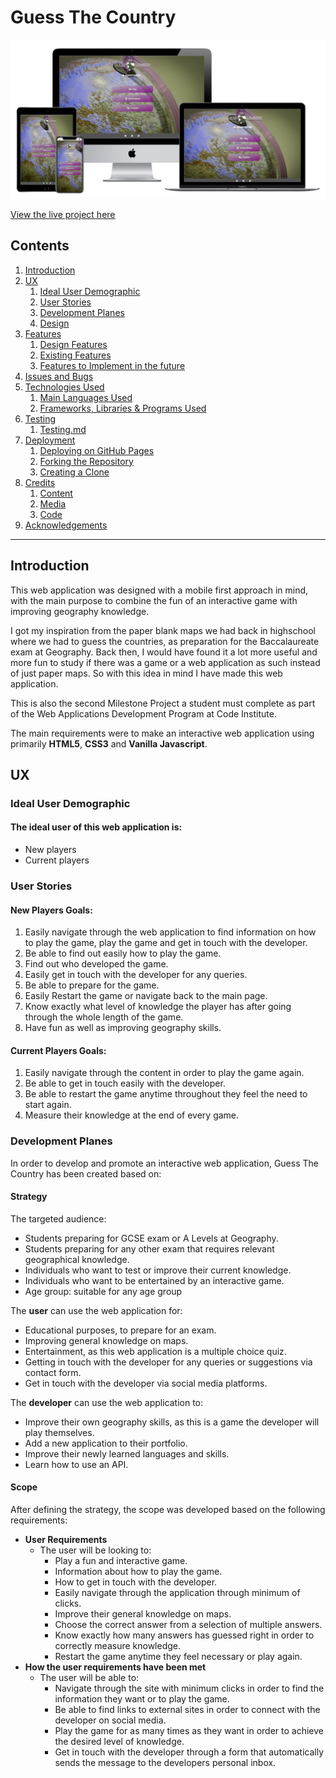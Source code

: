 # Guess The Country

![Guess The Country Mockup Images](assets/images/mockup.png)

[View the live project here](https://cosminaserbanica.github.io/CI-MS2-GuessTheCountry/)

## Contents
1. [Introduction](#Introduction)
2. [UX](#UX)
    1. [Ideal User Demographic](#Ideal-User-Demographic)
    2. [User Stories](#User-Stories)
    3. [Development Planes](#Development-Planes)
    4. [Design](#Design)
3. [Features](#Features)
    1. [Design Features](#Design-Features) 
    2. [Existing Features](#Existing-Features)
    3. [Features to Implement in the future](#Features-to-Implement-in-the-future)
4. [Issues and Bugs](#Issues-and-Bugs)
5. [Technologies Used](#Technologies-Used)
     1. [Main Languages Used](#Main-Languages-Used)
     2. [Frameworks, Libraries & Programs Used](#Frameworks,-Libraries-&-Programs-Used)
6. [Testing](#Testing)
     1. [Testing.md](testing.md)
7. [Deployment](#Deployment)
     1. [Deploying on GitHub Pages](#Deploying-on-GitHub-Pages)
     2. [Forking the Repository](#Forking-the-Repository)
     3. [Creating a Clone](#Creating-a-Clone)
8. [Credits](#Credits)
     1. [Content](#Content)
     2. [Media](#Media)
     3. [Code](#Code)
9. [Acknowledgements](#Acknowledgements)
***

## Introduction

This web application was designed with a mobile first approach in mind, with the main purpose to combine the fun of an interactive game with improving geography knowledge. 

I got my inspiration from the paper blank maps we had back in highschool where we had to guess the countries, as preparation for the Baccalaureate exam at Geography. Back then, I would have found it a lot more useful and more fun to study if there was a game or a web application as such instead of just paper maps. So with this idea in mind I have made this web application.

This is also the second Milestone Project a student must complete as part of the Web Applications Development Program at Code Institute.

The main requirements were to make an interactive web application using primarily **HTML5**, **CSS3** and **Vanilla Javascript**.

## UX 

### Ideal User Demographic
#### The ideal user of this web application is:
- New players
- Current players

### User Stories
#### New Players Goals:
1. Easily navigate through the web application to find information on how to play the game, play the game and get in touch with the developer.
2. Be able to find out easily how to play the game.
3. Find out who developed the game.
4. Easily get in touch with the developer for any queries.
5. Be able to prepare for the game.
6. Easily Restart the game or navigate back to the main page.
7. Know exactly what level of knowledge the player has after going through the whole length of the game.
8. Have fun as well as improving geography skills.
#### Current Players Goals:
1. Easily navigate through the content in order to play the game again.
2. Be able to get in touch easily with the developer.
3. Be able to restart the game anytime throughout they feel the need to start again.
4. Measure their knowledge at the end of every game.

### Development Planes
In order to develop and promote an interactive web application, Guess The Country has been created based on:
#### Strategy
The targeted audience:
- Students preparing for GCSE exam or A Levels at Geography.
- Students preparing for any other exam that requires relevant geographical knowledge.
- Individuals who want to test or improve their current knowledge.
- Individuals who want to be entertained by an interactive game.
- Age group: suitable for any age group

The **user** can use the web application for:
- Educational purposes, to prepare for an exam.
- Improving general knowledge on maps.
- Entertainment, as this web application is a multiple choice quiz.
- Getting in touch with the developer for any queries or suggestions via contact form.
- Get in touch with the developer via social media platforms.

The **developer** can use the web application to:
- Improve their own geography skills, as this is a game the developer will play themselves.
- Add a new application to their portfolio.
- Improve their newly learned languages and skills.
- Learn how to use an API.

#### Scope
After defining the strategy, the scope was developed based on the following requirements:
- **User Requirements**
     - The user will be looking to:
          - Play a fun and interactive game.
          - Information about how to play the game.
          - How to get in touch with the developer.
          - Easily navigate through the application through minimum of clicks.
          - Improve their general knowledge on maps.
          - Choose the correct answer from a selection of multiple answers.
          - Know exactly how many answers has guessed right in order to correctly measure knowledge.
          - Restart the game anytime they feel necessary or play again.
- **How the user requirements have been met**
     - The user will be able to:
          - Navigate through the site with minimum clicks in order to find the information they want or to play the game.
          - Be able to find links to external sites in order to connect with the developer on social media.
          - Play the game for as many times as they want in order to achieve the desired level of knowledge.
          - Get in touch with the developer through a form that automatically sends the message to the developers personal inbox.